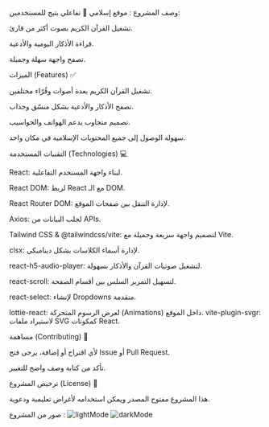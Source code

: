

وصف المشروع :
موقع إسلامي 📿 تفاعلي يتيح للمستخدمين:

تشغيل القرآن الكريم بصوت أكثر من قارئ.

قراءة الأذكار اليومية والأدعية.

تصفح واجهة سهلة وجميلة.


الميزات (Features) ✅

تشغيل القرآن الكريم بعدة أصوات وقُرّاء مختلفين.

تصفح الأذكار والأدعية بشكل منسّق وجذاب.

تصميم متجاوب يدعم الهواتف والحواسيب.

سهولة الوصول إلى جميع المحتويات الإسلامية في مكان واحد.

التقنيات المستخدمة (Technologies) 💻

React: لبناء واجهة المستخدم التفاعلية.

React DOM: لربط React مع الـ DOM.

React Router DOM: لإدارة التنقل بين صفحات الموقع.

Axios: لجلب البيانات من APIs.

Tailwind CSS & @tailwindcss/vite: لتصميم واجهة سريعة وجميلة مع Vite.

clsx: لإدارة أسماء الكلاسات بشكل ديناميكي.

react-h5-audio-player: لتشغيل صوتيات القرآن والأذكار بسهولة.

react-scroll: لتسهيل التمرير السلس بين أقسام الصفحة.

react-select: لإنشاء Dropdowns متقدمة.

lottie-react: لعرض الرسوم المتحركة (Animations) داخل الموقع.
vite-plugin-svgr: لاستيراد ملفات SVG كمكونات React.



مساهمة (Contributing) 🤝

لأي اقتراح أو إضافة، يرجى فتح Issue أو Pull Request.

تأكد من كتابة وصف واضح للتغيير.

ترخيص المشروع (License) 📄

هذا المشروع مفتوح المصدر ويمكن استخدامه لأغراض تعليمية ودعوية.

صور من المشروع : 
![lightMode](client/public/assets/light_mode.png)
![darkMode](client/public/assets/dark_mode.png)



